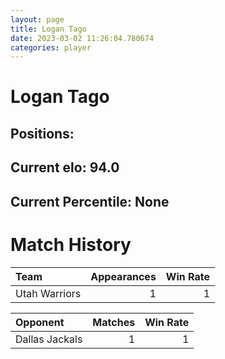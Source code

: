 ```yaml
---  
layout: page  
title: Logan Tago  
date: 2023-03-02 11:26:04.780674  
categories: player  
---
```

# Logan Tago

## Positions: 

## Current elo: 94.0

## Current Percentile: None

# Match History


| Team          |   Appearances |   Win Rate |
|:--------------|--------------:|-----------:|
| Utah Warriors |             1 |          1 |

| Opponent       |   Matches |   Win Rate |
|:---------------|----------:|-----------:|
| Dallas Jackals |         1 |          1 |